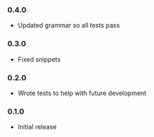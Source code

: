 ### 0.4.0
  - Updated grammar so all tests pass

### 0.3.0
  - Fixed snippets

### 0.2.0
  - Wrote tests to help with future development

### 0.1.0
  - Initial release
